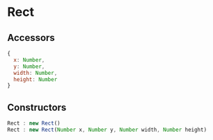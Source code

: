 # Rect

## Accessors
``` javascript
{
  x: Number,
  y: Number,
  width: Number,
  height: Number
}
```

<a name="constructors"></a>

## Constructors
``` javascript
Rect : new Rect()
Rect : new Rect(Number x, Number y, Number width, Number height)
```